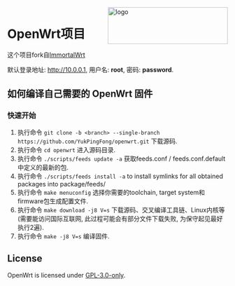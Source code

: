 <img src="https://openwrt.org/_media/logo.png" alt="logo" width="274" height="84" align="right">

# OpenWrt项目

这个项目fork自[ImmortalWrt](https://github.com/immortalwrt/immortalwrt)

默认登录地址: http://10.0.0.1, 用户名: __root__, 密码: __password__.

## 如何编译自己需要的 OpenWrt 固件
### 快速开始
1. 执行命令 `git clone -b <branch> --single-branch https://github.com/YukPingFong/openwrt.git` 下载源码.
2. 执行命令 `cd openwrt` 进入源码目录.
3. 执行命令 `./scripts/feeds update -a` 获取feeds.conf / feeds.conf.default中定义的最新的包.
4. 执行命令 `./scripts/feeds install -a` to install symlinks for all obtained packages into package/feeds/
5. 执行命令 `make menuconfig` 选择你需要的toolchain, target system和firmware包生成配置文件.
6. 执行命令 `make download -j8 V=s` 下载源码、交叉编译工具链、Linux内核等(需要能访问国际互联网, 此过程可能会有部分文件下载失败, 为保守起见最好执行2遍).
7. 执行命令 `make -j8 V=s` 编译固件.

## License
OpenWrt is licensed under [GPL-3.0-only](https://spdx.org/licenses/GPL-3.0-only.html).
